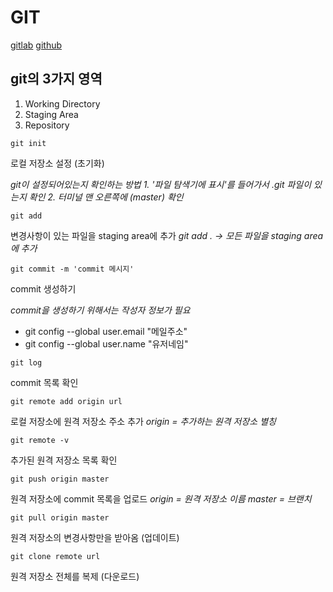 # GIT

[gitlab](https://lab.ssafy.com)
[github](https://www.github.com)


## git의 3가지 영역
1. Working Directory
2. Staging Area
3. Repository

```
git init
```
로컬 저장소 설정 (초기화)

*git이 설정되어있는지 확인하는 방법*
  *1. '파일 탐색기에 표시'를 들어가서 .git 파일이 있는지 확인*
  *2. 터미널 맨 오른쪽에 (master) 확인*


```
git add
```
변경사항이 있는 파일을 staging area에 추가
*git add . -> 모든 파일을 staging area에 추가*

```
git commit -m 'commit 메시지'
```
commit 생성하기

*commit을 생성하기 위해서는 작성자 정보가 필요*
- git config --global user.email "메일주소"
- git config --global user.name "유저네임"

```
git log
```
commit 목록 확인

```
git remote add origin url
```
로컬 저장소에 원격 저장소 주소 추가
*origin = 추가하는 원격 저장소 별칭*

```
git remote -v
```
추가된 원격 저장소 목록 확인

```
git push origin master
```
원격 저장소에 commit 목록을 업로드
*origin = 원격 저장소 이름*
*master = 브랜치*

```
git pull origin master
```
원격 저장소의 변경사항만을 받아옴 (업데이트)

```
git clone remote url
```
원격 저장소 전체를 복제 (다운로드)